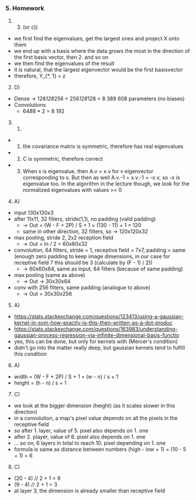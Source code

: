 ### 5. Homework

1. 3) (or c))
  * we first find the eigenvalues, get the largest ones and project X onto them
  * we end up with a basis where the data grows the most in the direction of the 
    first basis vector, then 2. and so on
  * we then find the eigenvalues of the result
  * it is natural, that the largest eigenvector would be the first basisvector
  * therefore, Y_{*, 1} = z

2. D)
  * Dense -> 128*128*256 + 256*128*128 = 8 388 608 parameters (no biases)
  * Convolutions
    * 64*8*8 * 2 = 8 192
3. 1)
  * 1) the covariance matrix is symmetric, therefore has real eigenvalues
  * 2) C is symmetric, therefore correct
  * 3) When x is eigenvalue, then A.v = x.v for v eigenvector corresponding to x.
	But then as well A.v.-1 = x.v.-1 = -x.v, so -x is eigenvalue too.
       In the algorithm in the lecture though, we look for the normalized eigenvalues
	with values >= 0

4. A)
  * input 130x130x3
  * after 11x11, 32 filters, stride(1,1), no padding (valid padding)
    * -> Out = (W - F + 2P) / S + 1 = (130 - 11) + 1 = 120
    * same in other direction, 32 filters, so -> 120x120x32
  * max pooling, stride 2, 2x2 reception field
    * -> Out = In / 2 = 60x60x32
  * convolution, 64 filters, stride = 1, receptive field = 7x7, padding = same 
	(enough zero padding to keep image dimensions, in our case for 
	receptive field 7 this should be 3 (calculate by (F - 1) / 2))
    * -> 60x60x64, same as input, 64 filters (because of same padding)
  * max pooling (same as above)
    * -> Out ->  30x30x64
  * conv with 256 filters, same padding (analogue to above)
    * -> Out = 30x30x256
5. A)
  * https://stats.stackexchange.com/questions/123413/using-a-gaussian-kernel-in-svm-how-exactly-is-this-then-written-as-a-dot-produc
  * https://stats.stackexchange.com/questions/163983/understanding-gaussian-process-regression-via-infinite-dimensional-basis-functio
  * yes, this can be done, but only for kernels with (Mercer's condition)
  * didn't go into the matter really deep, but gaussian kernels tend to fulfill this condition

6. A)
  * width = (W - F + 2P) / S + 1 = (w - n) / s + 1
  * height = (h - n) / s + 1

7. C)
  * we look at the bigger dimension (height) (as it scales slower in this direction)
  * in a convolution, a map's pixel value depends on all the pixels in the receptive field
  * so after 1. layer, value of 5. pixel also depends on 1. one
  * after 2. player, value of 6. pixel also depends on 1. one
  * ... so on, 6 layers in total to reach 10. pixel depending on 1. one
  * formula is same as distance between numbers (high - low + 1) = (10 - 5 + 1) = 6

8. C)
  * (20 - 4) // 2 + 1 = 9
  * (9 - 4) // 2 + 1 = 3
  * at layer 3, the dimension is already smaller than receptive field
